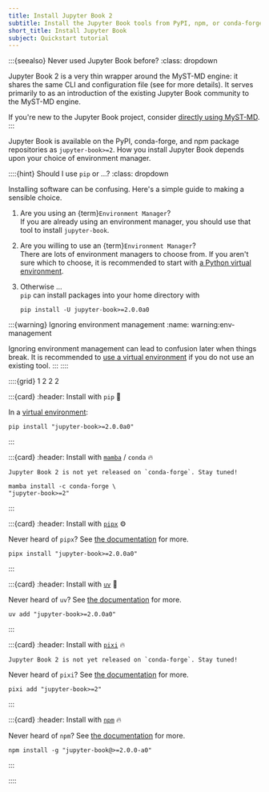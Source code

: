```yaml
---
title: Install Jupyter Book 2
subtitle: Install the Jupyter Book tools from PyPI, npm, or conda-forge.
short_title: Install Jupyter Book
subject: Quickstart tutorial
---
```


:::{seealso} Never used Jupyter Book before?
:class: dropdown

Jupyter Book 2 is a very thin wrapper around the MyST-MD engine: it shares the same CLI and configuration file (see [](../about/ecosystem.md) for more details). It serves primarily to as an introduction of the existing Jupyter Book community to the MyST-MD engine.

If you're new to the Jupyter Book project, consider [directly using MyST-MD](https://mystmd.org/guide/quickstart).
:::

Jupyter Book is available on the PyPI, conda-forge, and npm package repositories as `jupyter-book>=2`. How you install Jupyter Book depends upon your choice of environment manager.

::::{hint} Should I use `pip` or ...?
:class: dropdown

Installing software can be confusing. Here's a simple guide to making a sensible choice.

1. Are you using an {term}`Environment Manager`?  
   If you are already using an environment manager, you should use that tool to install `jupyter-book`.

2. Are you willing to use an {term}`Environment Manager`?  
   There are lots of environment managers to choose from. If you aren't sure which to choose, it is recommended to start with [a Python virtual environment][venv].

3. Otherwise ...  
   `pip` can install packages into your home directory with

   ```shell
   pip install -U jupyter-book>=2.0.0a0
   ```

:::{warning} Ignoring environment management
:name: warning:env-management

Ignoring environment management can lead to confusion later when things break. It is recommended to [use a virtual environment][venv] if you do not use an existing tool.
:::
::::

::::{grid} 1 2 2 2

:::{card}
:header: Install with `pip` 🐍

In a [virtual environment][venv]:

```shell
pip install "jupyter-book>=2.0.0a0"
```

:::

:::{card}
:header: Install with [`mamba`][mamba] / `conda` 🔥

```{warning}
Jupyter Book 2 is not yet released on `conda-forge`. Stay tuned!
```

```shell
mamba install -c conda-forge \
"jupyter-book>=2"
```

:::

:::{card}
:header: Install with [`pipx`][pipx] ⚙️

Never heard of `pipx`? See [the documentation][pipx] for more.

```shell
pipx install "jupyter-book>=2.0.0a0"
```

:::

:::{card}
:header: Install with [`uv`][uv] 🚀

Never heard of `uv`? See [the documentation][uv] for more.

```shell:
uv add "jupyter-book>=2.0.0a0"
```

:::

:::{card}
:header: Install with [`pixi`][pixi] 🔥

```{warning}
Jupyter Book 2 is not yet released on `conda-forge`. Stay tuned!
```

Never heard of `pixi`? See [the documentation][pixi] for more.

```shell:
pixi add "jupyter-book>=2"
```

:::
    
:::{card}
:header: Install with [`npm`][npm] 🔥

Never heard of `npm`? See [the documentation][npm] for more.

```shell:
npm install -g "jupyter-book@>=2.0.0-a0"
```

:::

::::

[mamba]: https://mamba.readthedocs.io/en/latest/
[pixi]: https://pixi.sh/
[pipx]: https://pipx.pypa.io/stable/
[venv]: https://packaging.python.org/en/latest/guides/installing-using-pip-and-virtual-environments/
[npm]: https://docs.npmjs.com/downloading-and-installing-node-js-and-npm/
[uv]: https://docs.astral.sh/uv/
